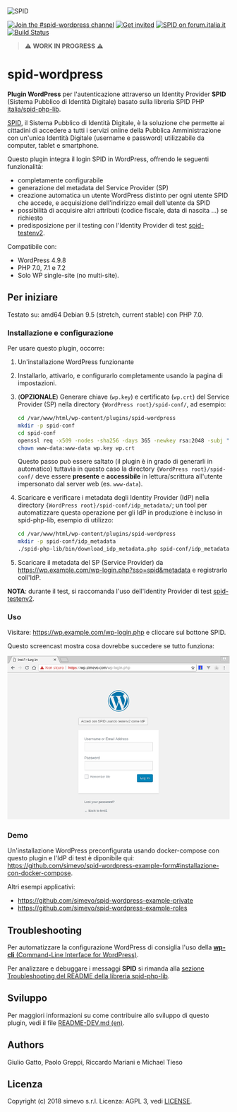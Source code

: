 <img src="https://github.com/italia/spid-graphics/blob/master/spid-logos/spid-logo-b-lb.png" alt="SPID" data-canonical-src="https://github.com/italia/spid-graphics/blob/master/spid-logos/spid-logo-b-lb.png" width="500" height="98" />

[![Join the #spid-wordpress channel](https://img.shields.io/badge/Slack%20channel-%23spid--wordpress-blue.svg?logo=slack)](https://developersitalia.slack.com/messages/C7ESTBB98)
[![Get invited](https://slack.developers.italia.it/badge.svg)](https://slack.developers.italia.it/)
[![SPID on forum.italia.it](https://img.shields.io/badge/Forum-SPID-blue.svg)](https://forum.italia.it/c/spid)
[![Build Status](https://travis-ci.com/simevo/spid-wordpress.svg?branch=master)](https://travis-ci.com/simevo/spid-wordpress)

> ⚠️ **WORK IN PROGRESS** ⚠️

# spid-wordpress

**Plugin WordPress** per l'autenticazione attraverso un Identity Provider **SPID** (Sistema Pubblico di Identità Digitale) basato sulla libreria SPID PHP [italia/spid-php-lib](https://github.com/italia/spid-php-lib).

[SPID](https://www.spid.gov.it/), il Sistema Pubblico di Identità Digitale, è la soluzione che permette ai cittadini di accedere a tutti i servizi online della Pubblica Amministrazione con un'unica Identità Digitale (username e password) utilizzabile da computer, tablet e smartphone.

Questo plugin integra il login SPID in WordPress, offrendo le seguenti funzionalità:
- completamente configurabile
- generazione del metadata del Service Provider (SP)
- creazione automatica un utente WordPress distinto per ogni utente SPID che accede, e acquisizione dell'indirizzo email dell'utente da SPID
- possibilità di acquisire altri attributi (codice fiscale, data di nascita ...) se richiesto
- predisposizione per il testing con l'Identity Provider di test [spid-testenv2](https://github.com/italia/spid-testenv2).

Compatibile con:
- WordPress 4.9.8
- PHP 7.0, 7.1 e 7.2
- Solo WP single-site (no multi-site).

## Per iniziare

Testato su: amd64 Debian 9.5 (stretch, current stable) con PHP 7.0.

### Installazione e configurazione

Per usare questo plugin, occorre:

1. Un'installazione WordPress funzionante

2. Installarlo, attivarlo, e configurarlo completamente usando la pagina di impostazioni.

3. (**OPZIONALE**) Generare chiave (`wp.key`) e certificato (`wp.crt`) del Service Provider (SP) nella directory `{WordPress root}/spid-conf/`, ad esempio:
    ```sh
    cd /var/www/html/wp-content/plugins/spid-wordpress
    mkdir -p spid-conf
    cd spid-conf
    openssl req -x509 -nodes -sha256 -days 365 -newkey rsa:2048 -subj "/C=IT/ST=Italy/L=Milan/O=myservice/CN=localhost" -keyout wp.key -out wp.crt
    chown www-data:www-data wp.key wp.crt
    ```
    Questo passo può essere saltato (il plugin è in grado di generarli in automatico) tuttavia in questo caso la directory `{WordPress root}/spid-conf/` deve essere **presente** e **accessibile** in lettura/scrittura all'utente impersonato dal server web (es. `www-data`).

4. Scaricare e verificare i metadata degli Identity Provider (IdP) nella directory `{WordPress root}/spid-conf/idp_metadata/`; un tool per automatizzare questa operazione per gli IdP in produzione è incluso in spid-php-lib, esempio di utilizzo:
    ```sh
    cd /var/www/html/wp-content/plugins/spid-wordpress
    mkdir -p spid-conf/idp_metadata
    ./spid-php-lib/bin/download_idp_metadata.php spid-conf/idp_metadata
    ```

5. Scaricare il metadata del SP (Service Provider) da https://wp.example.com/wp-login.php?sso=spid&metadata e registrarlo coll'IdP.

**NOTA**: durante il test, si raccomanda l'uso dell'Identity Provider di test [spid-testenv2](https://github.com/italia/spid-testenv2).

### Uso

Visitare: https://wp.example.com/wp-login.php e cliccare sul bottone SPID.

Questo screencast mostra cosa dovrebbe succedere se tutto funziona:

![img](images/screencast.gif)

### Demo

Un'installazione WordPress preconfigurata usando docker-compose con questo plugin e l'IdP di test è diponibile qui: https://github.com/simevo/spid-wordpress-example-form#installazione-con-docker-compose.

Altri esempi applicativi:
- https://github.com/simevo/spid-wordpress-example-private
- https://github.com/simevo/spid-wordpress-example-roles

## Troubleshooting

Per automatizzare la configurazione WordPress di consiglia l'uso della [**wp-cli** (Command-Line Interface for WordPress)](https://wp-cli.org/).

Per analizzare e debuggare i messaggi **SPID** si rimanda alla [sezione Troubleshooting del README della libreria spid-php-lib](https://github.com/italia/spid-php-lib#troubleshooting).

## Sviluppo

Per maggiori informazioni su come contribuire allo sviluppo di questo plugin, vedi il file [README-DEV.md (en)](/README-DEV.md).

## Authors

Giulio Gatto, Paolo Greppi, Riccardo Mariani e Michael Tieso

## Licenza

Copyright (c) 2018 simevo s.r.l.
Licenza: AGPL 3, vedi [LICENSE](LICENSE).
